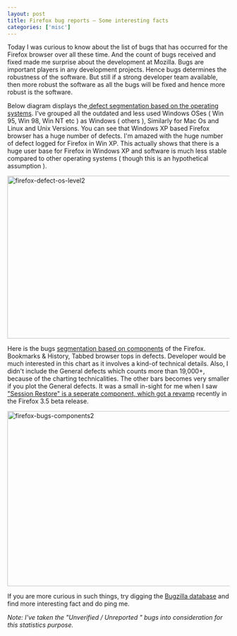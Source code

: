 ```yaml
---
layout: post
title: Firefox bug reports – Some interesting facts
categories: ['misc']
---
```

Today I was curious to know about the list of bugs that has occurred for the Firefox browser over all these time. And the count of bugs received and fixed made me surprise about the development at Mozilla. Bugs are important players in any development projects. Hence bugs determines the robustness of the software. But still if a strong developer team available, then more robust the software as all the bugs will be fixed and hence more robust is the software.

Below diagram displays the<a href="https://bugzilla.mozilla.org/report.cgi?x_axis_field=bug_status&amp;y_axis_field=op_sys&amp;z_axis_field=&amp;query_format=report-table&amp;short_desc_type=allwordssubstr&amp;short_desc=&amp;classification=Client+Software&amp;product=Firefox&amp;component=Bookmarks+%26+History&amp;component=Build+Config&amp;component=Disability+Access&amp;component=Extension+Compatibility&amp;component=File+Handling&amp;component=General&amp;component=Help+Documentation&amp;component=Installer&amp;component=Keyboard+Navigation&amp;component=Location+Bar+and+Autocomplete&amp;component=Menus&amp;component=Microsummaries&amp;component=Migration&amp;component=Page+Info&amp;component=Phishing+Protection&amp;component=Places&amp;component=Preferences&amp;component=Private+Browsing&amp;component=RSS+Discovery+and+Preview&amp;component=Search&amp;component=Security&amp;component=Session+Restore&amp;component=Shell+Integration&amp;component=Tabbed+Browser&amp;component=Theme&amp;component=Toolbars&amp;long_desc_type=substring&amp;long_desc=&amp;bug_file_loc_type=allwordssubstr&amp;bug_file_loc=&amp;status_whiteboard_type=allwordssubstr&amp;status_whiteboard=&amp;keywords_type=allwords&amp;keywords=&amp;resolution=DUPLICATE&amp;resolution=---&amp;emailassigned_to1=1&amp;emailtype1=exact&amp;email1=&amp;emailassigned_to2=1&amp;emailreporter2=1&amp;emailqa_contact2=1&amp;emailtype2=exact&amp;email2=&amp;bugidtype=include&amp;bug_id=&amp;votes=&amp;chfieldfrom=&amp;chfieldto=Now&amp;chfieldvalue=&amp;format=table&amp;action=wrap&amp;field0-0-0=noop&amp;type0-0-0=noop&amp;value0-0-0=" target="_blank"> defect segmentation based on the operating systems</a>. I've grouped all the outdated and less used Windows OSes ( Win 95, Win 98, Win NT etc ) as Windows ( others ), Similarly for Mac Os and Linux and Unix Versions. You can see that Windows XP based Firefox browser has a huge number of defects. I'm amazed with the huge number of defect logged for Firefox in Win XP. This actually shows that there is a huge user base for Firefox in Windows XP and software is much less stable compared to other operating systems ( though this is an hypothetical assumption ).

<img class="aligncenter size-large wp-image-784" title="firefox-defect-os-level2" src="../images/2009/06/firefox-defect-os-level2-1023x615.png" alt="firefox-defect-os-level2" width="613" height="368" />
<p style="text-align: center;"></p>

Here is the bugs <a href="https://bugzilla.mozilla.org/report.cgi?x_axis_field=bug_status&amp;y_axis_field=component&amp;z_axis_field=&amp;query_format=report-table&amp;short_desc_type=allwordssubstr&amp;short_desc=&amp;classification=Client+Software&amp;product=Firefox&amp;component=Bookmarks+%26+History&amp;component=Build+Config&amp;component=Disability+Access&amp;component=Extension+Compatibility&amp;component=File+Handling&amp;component=General&amp;component=Help+Documentation&amp;component=Installer&amp;component=Keyboard+Navigation&amp;component=Location+Bar+and+Autocomplete&amp;component=Menus&amp;component=Microsummaries&amp;component=Migration&amp;component=Page+Info&amp;component=Phishing+Protection&amp;component=Places&amp;component=Preferences&amp;component=Private+Browsing&amp;component=RSS+Discovery+and+Preview&amp;component=Search&amp;component=Security&amp;component=Session+Restore&amp;component=Shell+Integration&amp;component=Tabbed+Browser&amp;component=Theme&amp;component=Toolbars&amp;long_desc_type=substring&amp;long_desc=&amp;bug_file_loc_type=allwordssubstr&amp;bug_file_loc=&amp;status_whiteboard_type=allwordssubstr&amp;status_whiteboard=&amp;keywords_type=allwords&amp;keywords=&amp;resolution=DUPLICATE&amp;resolution=---&amp;emailassigned_to1=1&amp;emailtype1=exact&amp;email1=&amp;emailassigned_to2=1&amp;emailreporter2=1&amp;emailqa_contact2=1&amp;emailtype2=exact&amp;email2=&amp;bugidtype=include&amp;bug_id=&amp;votes=&amp;chfieldfrom=&amp;chfieldto=Now&amp;chfieldvalue=&amp;format=table&amp;action=wrap&amp;field0-0-0=noop&amp;type0-0-0=noop&amp;value0-0-0=" target="_blank">segmentation based on components</a> of the Firefox. Bookmarks &amp; History, Tabbed browser tops in defects. Developer would be much interested in this chart as it involves a kind-of technical details. Also, I didn't include the General defects which counts more than 19,000+, because of the charting technicalities. The other bars becomes very smaller if you plot the General defects. It was a small in-sight for me when I saw <a href="http://www.maheshsubramaniya.com/technology/firefox-35-beta-restore-session-has-got-smarter/" target="_blank">"Session Restore" is a seperate component, which got a revamp</a> recently in the Firefox 3.5 beta release.

<img class="aligncenter size-large wp-image-783" title="firefox-bugs-components2" src="../images/2009/06/firefox-bugs-components2-1024x614.png" alt="firefox-bugs-components2" width="660" height="396" />
<p style="text-align: center;"></p>

If you are more curious in such things, try digging the <a href="https://bugzilla.mozilla.org/query.cgi?format=report-graph">Bugzilla database</a> and find more interesting fact and do ping me.

<em>Note: I've taken the "Unverified / Unreported " bugs into consideration for this statistics purpose.</em>
